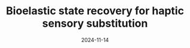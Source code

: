 ---
title: "Bioelastic state recovery for haptic sensory substitution"
collection: preparation
permalink: /publication/2023-nature
date: 2024-11-14
venue: 'Nature'
paperurl: '/files/Flavin_2024_Nature.pdf'
link: 'https://doi.org/10.1038/s41586-024-08155-9'
citation: 'Matthew T. Flavin, Kyoung-Ho Ha, Zengrong Guo, Shupeng Li, Jin-Tae Kim, Tara Saxena, Dimitrios Simatos, Fatimah Al-Najjar, Yuxuan Mao, Shishir Bandapalli, Chengye Fan, Dongjun Bai, Zhuang Zhang, Yanlin Zhang, <b>Eunhye Flavin</b>, Kenneth E. Madsen, Yi Huang, Luoqian Emu, Jingyang Zhao, Jae-Young Yoo, Minsu Park, Jaeho Shin, Aaron G. Huang, Hee-Sup Shin, J. Edward Colgate, Yonggang Huang, Zhaoqian Xie, Hanqing Jiang & John A. Rogers, &quot;Bioelastic state recovery for haptic sensory substitution,&quot; in <i>Nature</i>, vol. 635, pp. 345-352, 2024'
---